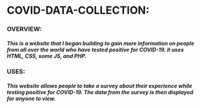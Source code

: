 # COVID-DATA-COLLECTION:

### OVERVIEW:
##### This is a website that I began building to gain more information on people from all over the world who have tested positive for COVID-19. it uses HTML, CSS, some JS, and PHP.

### USES:
##### This website allows people to take a survey about their experience while testing positive for COVID-19. The data from the survey is then displayed for anyone to view.
